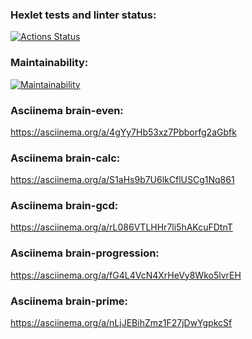 ### Hexlet tests and linter status:
[![Actions Status](https://github.com/TimurSiplatov/php-project-45/workflows/hexlet-check/badge.svg)](https://github.com/TimurSiplatov/php-project-45/actions)
### Maintainability:
[![Maintainability](https://api.codeclimate.com/v1/badges/78907c8e6fd3a1519fb9/maintainability)](https://codeclimate.com/github/TimurSiplatov/php-project-45/maintainability)
### Asciinema brain-even:
https://asciinema.org/a/4gYy7Hb53xz7Pbborfg2aGbfk
### Asciinema brain-calc:
https://asciinema.org/a/S1aHs9b7U6lkCflUSCg1Nq861
### Asciinema brain-gcd:
https://asciinema.org/a/rL086VTLHHr7li5hAKcuFDtnT
### Asciinema brain-progression:
https://asciinema.org/a/fG4L4VcN4XrHeVy8Wko5lvrEH
### Asciinema brain-prime:
https://asciinema.org/a/nLjJEBihZmz1F27jDwYgpkcSf